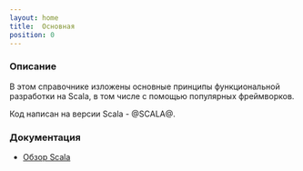 ```yaml
---
layout: home
title:  Основная
position: 0
---
```


### Описание

В этом справочнике изложены основные принципы функциональной разработки на Scala,
в том числе с помощью популярных фреймворков.

Код написан на версии Scala - @SCALA@.

### Документация
- [Обзор Scala](@DOC_SITE@)
